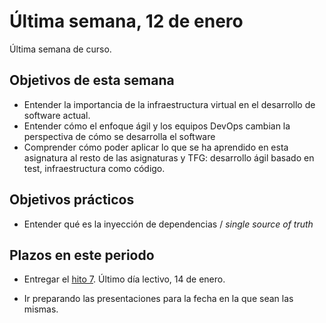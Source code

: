 # Última semana, 12 de enero

Última semana de curso.

## Objetivos de esta semana

- Entender la importancia de la infraestructura virtual en el
  desarrollo de software actual.
- Entender cómo el enfoque ágil y los equipos DevOps cambian la
  perspectiva de cómo se desarrolla el software
- Comprender cómo poder aplicar lo que se ha aprendido en esta
  asignatura al resto de las asignaturas y TFG: desarrollo ágil basado
  en test, infraestructura como código.

## Objetivos prácticos

- Entender qué es la inyección de dependencias / *single source of truth*

## Plazos en este periodo

- Entregar el
  [hito 7](http://jj.github.io/IV/documentos/proyecto/7.Paas). Último
  día lectivo, 14 de enero.

- Ir preparando las presentaciones para la fecha en la que sean las mismas.
